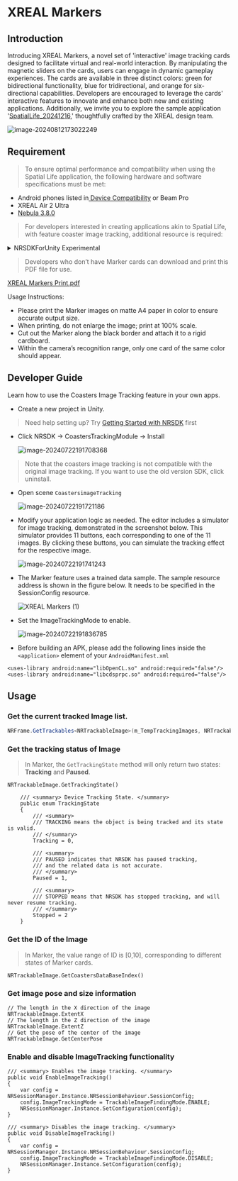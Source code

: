 # XREAL Markers

## Introduction

Introducing XREAL Markers, a novel set of 'interactive' image tracking cards designed to facilitate virtual and real-world interaction. By manipulating the magnetic sliders on the cards, users can engage in dynamic gameplay experiences. The cards are available in three distinct colors: green for bidirectional functionality, blue for tridirectional, and orange for six-directional capabilities. Developers are encouraged to leverage the cards' interactive features to innovate and enhance both new and existing applications. Additionally, we invite you to explore the sample application '[SpatialLife_20241216](https://public-resource.xreal.com/download/Application/spatiallife20241216.apk),' thoughtfully crafted by the XREAL design team.

![image-20240812173022249](https://pub-8dffc52979c34362aa2dbe3a43f0792a.r2.dev/image-20240812173022249.png)

## Requirement

> To ensure optimal performance and compatibility when using the Spatial Life application, the following hardware and software specifications must be met:

- Android phones listed in[ Device Compatibility](../01_XREALDevices/Compatibility.md) or Beam Pro
- XREAL Air 2 Ultra
- [Nebula 3.8.0](https://play.google.com/store/apps/details?id=ai.nreal.nebula.universal&hl=en_US&gl=US)

> For developers interested in creating applications akin to Spatial Life, with feature coaster image tracking, additional resource is required:
<details>
<summary>NRSDKForUnity Experimental</summary>

2025.01.13

* Updated the image tracking library to resolve the issue of markers not being recognized.

- [NRSDKForUnity_Experimental_2.4.1.unitypackage](https://public-resource.xreal.com/download/NRSDKForUnity_2.4.1_Release_20250102/NRSDKForUnityAndroid_Experimental_2.4.1.unitypackage)

2024.12.06

Regular updates released with the normal version.
- [NRSDKForUnity_Experimental_2.4.0.unitypackage](https://public-resource.xreal.com/download/NRSDKForUnity_2.4.0_Release_20241206/NRSDKForUnityAndroid_Experimental_2.4.0.unitypackage)

2024.09.26

Regular updates released with the normal version.

- [NRSDKForUnity_Experimental_Release_2.3.1.unitypackage](https://public-resource.xreal.com/download/NRSDKForUnity_2.3.1_Release_20240926/NRSDKForUnityAndroid_Experimental_2.3.1.unitypackage) 

2024.06.19

Regular updates released with the normal version.

- [NRSDKForUnity_Experimental_Release_2.2.1.unitypackage](https://public-resource.xreal.com/download/NRSDKForUnity_2.2.1_Release_20240619/NRSDKForUnityAndroid_Experimental_2.2.1.unitypackage) 

2024.04.18 

Fixed: The problem of not being recognized after switching back from the background.

- [NRSDKForUnity_Experimental_Release_2.2.1.unitypackage](https://public-resource.xreal.com/download/NRSDKForUnity_2.2.0_Release_20240418/NRSDKForUnityAndroid_Experimental_2.2.1.unitypackage)     

2024.03.29 

- [NRSDKForUnity_Experimental_Release_2.2.0.unitypackage](https://public-resource.xreal.com/download/NRSDKForUnity_2.2.0_Release_20240329/NRSDKForUnityAndroid_Experimental_2.2.0.unitypackage)     

</details>

> Developers who don’t have Marker cards can download and print this PDF file for use.

[XREAL Markers Print.pdf](../assets/XREAL%20Markers%20Print.pdf)

Usage Instructions:

* Please print the Marker images on matte A4 paper in color to ensure accurate output size.
* When printing, do not enlarge the image; print at 100% scale.
* Cut out the Marker along the black border and attach it to a rigid cardboard.
* Within the camera’s recognition range, only one card of the same color should appear.

## Developer Guide

Learn how to use the Coasters Image Tracking feature in your own apps.

- Create a new project in Unity. 

> Need help setting up? Try [Getting Started with NRSDK](../02_Getting%20Started%20with%20NRSDK.md) first

- Click NRSDK -> CoastersTrackingModule -> Install

  ![image-20240722191708368](https://pub-8dffc52979c34362aa2dbe3a43f0792a.r2.dev/image-20240722191708368.png)


> Note that the coasters image tracking is not compatible with the original image tracking. If you want to use the old version SDK, click uninstall.

- Open scene `CoastersimageTracking`

  ![image-20240722191721186](https://pub-8dffc52979c34362aa2dbe3a43f0792a.r2.dev/image-20240722191721186.png)

- Modify your application logic as needed. The editor includes a simulator for image tracking, demonstrated in the screenshot below. This simulator provides 11 buttons, each corresponding to one of the 11 images. By clicking these buttons, you can simulate the tracking effect for the respective image.

  ![image-20240722191741243](https://pub-8dffc52979c34362aa2dbe3a43f0792a.r2.dev/image-20240722191741243.png)

- The Marker feature uses a trained data sample. The sample resource address is shown in the figure below. It needs to be specified in the SessionConfig resource.

  ![XREAL Markers (1)](https://pub-8dffc52979c34362aa2dbe3a43f0792a.r2.dev/XREAL%20Markers%20(1).png)

- Set the ImageTrackingMode to enable.

  ![image-20240722191836785](https://pub-8dffc52979c34362aa2dbe3a43f0792a.r2.dev/image-20240722191836785.png)

- Before building an APK, please add the following lines inside the `<application>` element of your `AndroidManifest.xml`
```
<uses-library android:name="libOpenCL.so" android:required="false"/>
<uses-library android:name="libcdsprpc.so" android:required="false"/>
```

## Usage

### Get the current tracked Image list.

```c#
NRFrame.GetTrackables<NRTrackableImage>(m_TempTrackingImages, NRTrackableQueryFilter.All);
```

### Get the tracking status of Image

> In Marker, the `GetTrackingState` method will only return two states: **Tracking** and **Paused**.



```
NRTrackableImage.GetTrackingState() 

    /// <summary> Device Tracking State. </summary>
    public enum TrackingState
    {
        /// <summary>
        /// TRACKING means the object is being tracked and its state is valid.
        /// </summary>
        Tracking = 0,

        /// <summary>
        /// PAUSED indicates that NRSDK has paused tracking, 
        /// and the related data is not accurate.  
        /// </summary>
        Paused = 1,

        /// <summary>
        /// STOPPED means that NRSDK has stopped tracking, and will never resume tracking. 
        /// </summary>
        Stopped = 2
    }
```

### Get the ID of the Image

> In Marker, the value range of ID is [0,10], corresponding to different states of Marker cards.

```
NRTrackableImage.GetCoastersDataBaseIndex()
```

### Get image pose and size information

```
// The length in the X direction of the image
NRTrackableImage.ExtentX
// The length in the Z direction of the image
NRTrackableImage.ExtentZ
// Get the pose of the center of the image
NRTrackableImage.GetCenterPose
```

### Enable and disable ImageTracking functionality

```
/// <summary> Enables the image tracking. </summary>
public void EnableImageTracking()
{
    var config = NRSessionManager.Instance.NRSessionBehaviour.SessionConfig;
    config.ImageTrackingMode = TrackableImageFindingMode.ENABLE;
    NRSessionManager.Instance.SetConfiguration(config);
}

/// <summary> Disables the image tracking. </summary>
public void DisableImageTracking()
{
    var config = NRSessionManager.Instance.NRSessionBehaviour.SessionConfig;
    config.ImageTrackingMode = TrackableImageFindingMode.DISABLE;
    NRSessionManager.Instance.SetConfiguration(config);
}
```